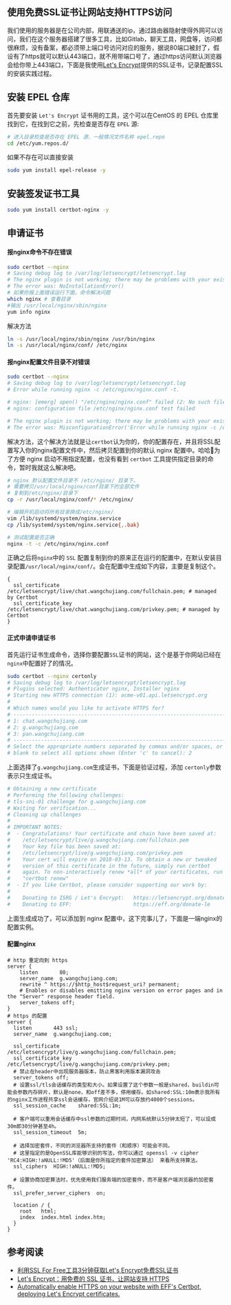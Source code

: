 使用免费SSL证书让网站支持HTTPS访问
---

我们使用的服务器是在公司内部，用联通送的ip，通过路由器隐射使得外网可以访问，我们在这个服务器搭建了很多工具，比如Gitlab，聊天工具，网盘等，访问都很麻烦，没有备案，都必须带上端口号访问对应的服务，据说80端口被封了，假设有了https就可以默认443端口，就不用带端口号了，通过https访问默认浏览器会给你带上443端口，下面是我使用[Let's Encrypt](https://www.sslforfree.com/)提供的SSL证书，记录配置SSL的安装实践过程。

## 安装 EPEL 仓库

首先要安装 `Let's Encrypt` 证书用的工具，这个可以在CentOS 的 EPEL 仓库里找到它，在找到它之前，先检查是否存在 `EPEL` 源:

```bash
# 进入目录检查是否存在 EPEL 源，一般情况文件名称 epel.repo
cd /etc/yum.repos.d/
```

如果不存在可以直接安装

```bash
sudo yum install epel-release -y
```

## 安装签发证书工具

```bash
sudo yum install certbot-nginx -y
```

## 申请证书

#### 报nginx命令不存在错误

```bash
sudo certbot --nginx
# Saving debug log to /var/log/letsencrypt/letsencrypt.log
# The nginx plugin is not working; there may be problems with your existing configuration.
# The error was: NoInstallationError()
# 如果你报上面错误运行下面，命令解决问题
which nginx # 查看目录
#输出 /usr/local/nginx/sbin/nginx
yum info nginx
```

解决方法

```bash
ln -s /usr/local/nginx/sbin/nginx /usr/bin/nginx
ln -s /usr/local/nginx/conf/ /etc/nginx
```

#### 报nginx配置文件目录不对错误

```bash
sudo certbot --nginx
# Saving debug log to /var/log/letsencrypt/letsencrypt.log
# Error while running nginx -c /etc/nginx/nginx.conf -t.

# nginx: [emerg] open() "/etc/nginx/nginx.conf" failed (2: No such file or directory)
# nginx: configuration file /etc/nginx/nginx.conf test failed

# The nginx plugin is not working; there may be problems with your existing configuration.
# The error was: MisconfigurationError('Error while running nginx -c /etc/nginx/nginx.conf -t.\n\nnginx: [emerg] open() "/etc/nginx/nginx.conf" failed (2: No such file or directory)\nnginx: configuration file /etc/nginx/nginx.conf test failed\n',)
```

解决方法，这个解决方法就是让`certbot`认为你的，你的配置存在，并且将SSL配置写入你的nginx配置文件中，然后拷贝配置到你的默认 nginx 配置中。哈哈为了方便 nginx 启动不用指定配置，也没有看到 `certbot` 工具提供指定目录的命令，暂时我就这么解决吧。

```bash
# nginx 默认配置文件目录不 /etc/nginx/ 目录下，
# 需要拷贝/usr/local/nginx/conf目录下的全部文件
# 复制到/etc/nginx/目录下
cp -r /usr/local/nginx/conf/* /etc/nginx/

# 编辑开机启动将所有目录换成/etc/nginx/
vim /lib/systemd/system/nginx.service
cp /lib/systemd/system/nginx.service{,.bak}

# 测试配置是否正确
nginx -t -c /etc/nginx/nginx.conf
```

正确之后将`nginx`中的 `SSL` 配置复制到你的原来正在运行的配置中，在默认安装目录配置`/usr/local/nginx/conf/`。会在配置中生成如下内容，主要是复制这个。

```nginx
{
  ssl_certificate /etc/letsencrypt/live/chat.wangchujiang.com/fullchain.pem; # managed by Certbot
  ssl_certificate_key /etc/letsencrypt/live/chat.wangchujiang.com/privkey.pem; # managed by Certbot
}
```

#### 正式申请申请证书

首先运行证书生成命令，选择你要配置`SSL`证书的网站，这个是基于你网站已经在`nginx`中配置好了的情况。

```bash
sudo certbot --nginx certonly
# Saving debug log to /var/log/letsencrypt/letsencrypt.log
# Plugins selected: Authenticator nginx, Installer nginx
# Starting new HTTPS connection (1): acme-v01.api.letsencrypt.org
# 
# Which names would you like to activate HTTPS for?
# -------------------------------------------------------------------------------
# 1: chat.wangchujiang.com
# 2: g.wangchujiang.com
# 3: pan.wangchujiang.com
# -------------------------------------------------------------------------------
# Select the appropriate numbers separated by commas and/or spaces, or leave input
# blank to select all options shown (Enter 'c' to cancel): 2
```

上面选择了`g.wangchujiang.com`生成证书，下面是验证过程，添加 `certonly`参数表示只生成证书。

```bash
# Obtaining a new certificate
# Performing the following challenges:
# tls-sni-01 challenge for g.wangchujiang.com
# Waiting for verification...
# Cleaning up challenges
# 
# IMPORTANT NOTES:
#  - Congratulations! Your certificate and chain have been saved at:
#    /etc/letsencrypt/live/g.wangchujiang.com/fullchain.pem
#    Your key file has been saved at:
#    /etc/letsencrypt/live/g.wangchujiang.com/privkey.pem
#    Your cert will expire on 2018-03-13. To obtain a new or tweaked
#    version of this certificate in the future, simply run certbot
#    again. To non-interactively renew *all* of your certificates, run
#    "certbot renew"
#  - If you like Certbot, please consider supporting our work by:
# 
#    Donating to ISRG / Let's Encrypt:   https://letsencrypt.org/donate
#    Donating to EFF:                    https://eff.org/donate-le
```

上面生成成功了，可以添加到 nginx 配置中，这下完事儿了，下面是一端nginx的配置实例。

#### 配置nginx

```nginx
# http 重定向到 https
server {
    listen       80;
    server_name  g.wangchujiang.com;
    rewrite ^ https://$http_host$request_uri? permanent;
    # Enables or disables emitting nginx version on error pages and in the "Server" response header field.
    server_tokens off;
}
# https 的配置
server {
  listen       443 ssl;
  server_name  g.wangchujiang.com;

  ssl_certificate /etc/letsencrypt/live/g.wangchujiang.com/fullchain.pem;
  ssl_certificate_key /etc/letsencrypt/live/g.wangchujiang.com/privkey.pem;
  # 禁止在header中出现服务器版本，防止黑客利用版本漏洞攻击
  server_tokens off;
  # 设置ssl/tls会话缓存的类型和大小。如果设置了这个参数一般是shared，buildin可能会参数内存碎片，默认是none，和off差不多，停用缓存。如shared:SSL:10m表示我所有的nginx工作进程共享ssl会话缓存，官网介绍说1M可以存放约4000个sessions。 
  ssl_session_cache    shared:SSL:1m; 

  # 客户端可以重用会话缓存中ssl参数的过期时间，内网系统默认5分钟太短了，可以设成30m即30分钟甚至4h。
  ssl_session_timeout  5m; 

  # 选择加密套件，不同的浏览器所支持的套件（和顺序）可能会不同。
  # 这里指定的是OpenSSL库能够识别的写法，你可以通过 openssl -v cipher 'RC4:HIGH:!aNULL:!MD5'（后面是你所指定的套件加密算法） 来看所支持算法。
  ssl_ciphers  HIGH:!aNULL:!MD5;

  # 设置协商加密算法时，优先使用我们服务端的加密套件，而不是客户端浏览器的加密套件。
  ssl_prefer_server_ciphers  on;

  location / {
    root   html;
    index  index.html index.htm;
  }
}
```

## 参考阅读

- [利用SSL For Free工具3分钟获取Let's Encrypt免费SSL证书](http://www.laozuo.org/7742.html)
- [Let's Encrypt：用免费的 SSL 证书，让网站支持 HTTPS](https://mp.weixin.qq.com/s/UHTMJjglrgjBHxi5l1EO8g)
- [Automatically enable HTTPS on your website with EFF's Certbot, deploying Let's Encrypt certificates.](https://certbot.eff.org/)